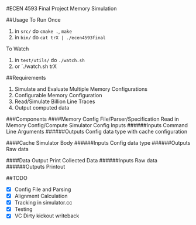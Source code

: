 #ECEN 4593 Final Project
Memory Simulation

##Usage
To Run Once

1. in `src/` do `cmake .`, `make`
2. in `bin/` do `cat trX | ./ecen4593final`

To Watch

1. in `test/utils/` do `./watch.sh`
2. or `./watch.sh trX

##Requirements
1. Simulate and Evaluate Multiple Memory Configurations
2. Configurable Memory Configuration
3. Read/Simulate Billion Line Traces
4. Output computed data

###Components
####Memory Config File/Parser/Specification
Read in Memory Config/Compute Simulator Config Inputs
######Inputs
Command Line Arguments
######Outputs
Config data type with cache configuration


####Cache Simulator
Body
######Inputs
Config data type
######Outputs
Raw data


####Data Output
Print Collected Data
######Inputs
Raw data
######Outputs
Printout

##TODO
- [x] Config File and Parsing
- [x] Alignment Calculation
- [x] Tracking in simulator.cc
- [x] Testing
- [x] VC Dirty kickout writeback
